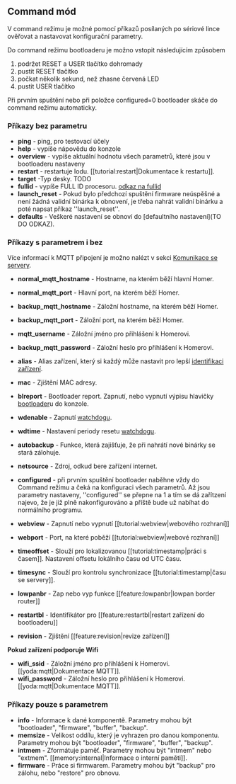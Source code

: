 ## Command mód

V command režimu je možné pomocí příkazů posílaných po sériové lince ověřovat a nastavovat konfigurační parametry.

Do command režimu bootloaderu je možno vstopit následujícím způsobem

1. podržet RESET a USER tlačítko dohromady
2. pustit RESET tlačítko
3. počkat několik sekund, než zhasne červená LED
4. pustit USER tlačítko

Při prvním spuštění nebo při položce configured=0 bootloader skáče do command režimu automaticky.

### Příkazy bez parametru

* **ping** - ping, pro testovací účely
* **help** - vypíše nápovědu do konzole
* **overview** - vypíše aktuální hodnotu všech parametrů, které jsou v bootloaderu nastaveny
* **restart** - restartuje Iodu. \[\[tutorial:restart\|Dokumentace k restartu\]\].
* **target** -Typ desky. TODO 
* **fullid** - vypíše FULL ID procesoru. [odkaz na fullid](TODO) 
* **launch\_reset** - Pokud bylo předchozí spuštění firmware neúspěšné a není žádná validní binárka k obnovení, je třeba nahrát validní binárku a poté napsat příkaz ''launch\_reset''.
* **defaults** - Veškeré nastavení se obnoví do [defaultního nastavení](TO DO ODKAZ).

### Příkazy s parametrem i bez

Více informací k MQTT připojení je možno nalézt v sekci [Komunikace se servery](/articles/hardware/komunikace-se-servery.md).

* **normal\_mqtt\_hostname** - Hostname, na kterém běží hlavní Homer.
* **normal\_mqtt\_port** -  Hlavní port, na kterém běží Homer.
* **backup\_mqtt\_hostname** - Záložní hostname, na kterém běží Homer.
* **backup\_mqtt\_port** - Záložní port, na kterém běží Homer. 
* **mqtt\_username** - Záložní jméno pro přihlášení k Homerovi.
* **backup\_mqtt\_password** - Záložní heslo pro přihlášení k Homerovi.

* **alias** - Alias zařízení, který si každý může nastavit pro lepší [identifikaci zařízení](/articles/hardware/ioda/navody/identifikace-zarizeni.md).

* **mac** - Zjištění MAC adresy.

* **blreport** - Bootloader report. Zapnutí, nebo vypnutí výpisu hlavičky [bootloader](//articles/hardware/ioda/navody/bootloader.md)u do konzole.

* **wdenable** - Zapnutí [watchdogu](/byzance_documentation/hardware_intro/features/watchdog.md).

* **wdtime** - Nastavení periody resetu [watchdogu](/byzance_documentation/hardware_intro/features/watchdog.md).

* **autobackup** - Funkce, která zajišťuje, že při nahrátí nové binárky se stará zálohuje.

* **netsource** - Zdroj, odkud bere zařízení internet.

* **configured** - při prvním spuštění bootloader naběhne vždy do Command režimu a čeká na konfiguraci všech parametrů. Až jsou parametry nastaveny, ''configured'' se přepne na 1 a tím se dá zařítzení najevo, že je již plně nakonfigurováno a příště bude už nabíhat do normálního programu.

* **webview** - Zapnutí nebo vypnutí \[\[tutorial:webview\|webového rozhraní\]\]

* **webport** - Port, na které poběží \[\[tutorial:webview\|webové rozhraní\]\]

* **timeoffset** - Slouží pro lokalizovanou \[\[tutorial:timestamp\|práci s časem\]\]. Nastavení offsetu lokálního času od UTC času.

* **timesync** - Slouží pro kontrolu synchronizace \[\[tutorial:timestamp\|času se servery\]\].

* **lowpanbr** - Zap nebo vyp funkce \[\[feature:lowpanbr\|lowpan border router\]\]

* **restartbl** - Identifikátor pro \[\[feature:restartbl\|restart zařízení do bootloaderu\]\]

* **revision** - Zjištění \[\[feature:revision\|revize zařízení\]\]

**Pokud zařízení podporuje Wifi**

* **wifi\_ssid** - Záložní jméno pro přihlášení k Homerovi. \[\[yoda:mqtt\|Dokumentace MQTT\]\].
* **wifi\_password** - Záložní heslo pro přihlášení k Homerovi. \[\[yoda:mqtt\|Dokumentace MQTT\]\].

### Příkazy pouze s parametrem

* **info** - Informace k dané komponentě.
  Parametry mohou být "bootloader", "firmware", "buffer", "backup".
* **memsize** - Velikost oddílu, který je vyhrazen pro danou komponentu.
  Parametry mohou být "bootloader", "firmware", "buffer", "backup".
* **intmem** - Zformátuje paměť.
  Parametry mohou být "intmem" nebo "extmem". \[\[memory:internal\|Informace o interní paměti\]\].
* **firmware** - Práce si firmwarem.
  Parametry mohou být "backup" pro zálohu, nebo "restore" pro obnovu.